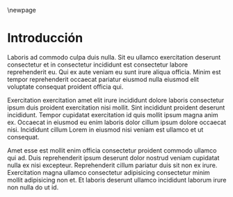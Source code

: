 \newpage

# Introducción

Laboris ad commodo culpa duis nulla. Sit eu ullamco exercitation deserunt consectetur et in consectetur incididunt est consectetur labore reprehenderit eu. Qui ex aute veniam eu sunt irure aliqua officia. Minim est tempor reprehenderit occaecat pariatur eiusmod nulla eiusmod elit voluptate consequat proident officia qui.

Exercitation exercitation amet elit irure incididunt dolore laboris consectetur ipsum duis proident exercitation nisi mollit. Sint incididunt proident deserunt incididunt. Tempor cupidatat exercitation id quis mollit ipsum magna anim ex. Occaecat in eiusmod eu enim laboris dolor cillum ipsum dolore occaecat nisi. Incididunt cillum Lorem in eiusmod nisi veniam est ullamco et ut consequat.

Amet esse est mollit enim officia consectetur proident commodo ullamco qui ad. Duis reprehenderit ipsum deserunt dolor nostrud veniam cupidatat nulla ex nisi excepteur. Reprehenderit cillum pariatur duis sit non ex irure. Exercitation magna ullamco consectetur adipisicing consectetur minim mollit adipisicing non et. Et laboris deserunt ullamco incididunt laborum irure non nulla do ut id.

